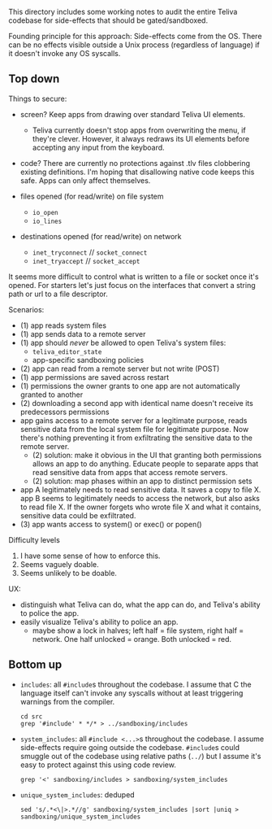 This directory includes some working notes to audit the entire Teliva codebase
for side-effects that should be gated/sandboxed.

Founding principle for this approach: Side-effects come from the OS. There can
be no effects visible outside a Unix process (regardless of language) if it
doesn't invoke any OS syscalls.

## Top down

Things to secure:
* screen? Keep apps from drawing over standard Teliva UI elements.
  * Teliva currently doesn't stop apps from overwriting the menu, if they're
    clever. However, it always redraws its UI elements before accepting any
    input from the keyboard.

* code? There are currently no protections against .tlv files clobbering
  existing definitions. I'm hoping that disallowing native code keeps this
  safe. Apps can only affect themselves.

* files opened (for read/write) on file system
  * `io_open`
  * `io_lines`

* destinations opened (for read/write) on network
  * `inet_tryconnect` // `socket_connect`
  * `inet_tryaccept` // `socket_accept`

It seems more difficult to control what is written to a file or socket once
it's opened. For starters let's just focus on the interfaces that convert a
string path or url to a file descriptor.

Scenarios:
  * (1) app reads system files
  * (1) app sends data to a remote server
  * (1) app should _never_ be allowed to open Teliva's system files:
      - `teliva_editor_state`
      - app-specific sandboxing policies
  * (2) app can read from a remote server but not write (POST)
  * (1) app permissions are saved across restart
  * (1) permissions the owner grants to one app are not automatically granted
    to another
  * (2) downloading a second app with identical name doesn't receive its
    predecessors permissions
  * app gains access to a remote server for a legitimate purpose, reads
    sensitive data from the local system file for legitimate purpose. Now
    there's nothing preventing it from exfiltrating the sensitive data to the
    remote server.
    - (2) solution: make it obvious in the UI that granting both permissions
      allows an app to do anything. Educate people to separate apps that read
      sensitive data from apps that access remote servers.
    - (2) solution: map phases within an app to distinct permission sets
  * app A legitimately needs to read sensitive data. It saves a copy to file
    X. app B seems to legitimately needs to access the network, but also
    asks to read file X. If the owner forgets who wrote file X and what it
    contains, sensitive data could be exfiltrated.
  * (3) app wants access to system() or exec() or popen()

Difficulty levels
  1. I have some sense of how to enforce this.
  2. Seems vaguely doable.
  3. Seems unlikely to be doable.

UX:
  * distinguish what Teliva can do, what the app can do, and Teliva's ability
    to police the app.
  * easily visualize Teliva's ability to police an app.
    - maybe show a lock in halves; left half = file system, right half =
      network. One half unlocked = orange. Both unlocked = red.

## Bottom up

* `includes`: all `#include`s throughout the codebase. I assume that C the
  language itself can't invoke any syscalls without at least triggering
  warnings from the compiler.
  ```
  cd src
  grep '#include' * */* > ../sandboxing/includes
  ```
* `system_includes`: all `#include <...>`s throughout the codebase. I assume
  side-effects require going outside the codebase. `#include`s could smuggle
  out of the codebase using relative paths (`../`) but I assume it's easy to
  protect against this using code review.
  ```
  grep '<' sandboxing/includes > sandboxing/system_includes
  ```
* `unique_system_includes`: deduped
  ```
  sed 's/.*<\|>.*//g' sandboxing/system_includes |sort |uniq > sandboxing/unique_system_includes
  ```

